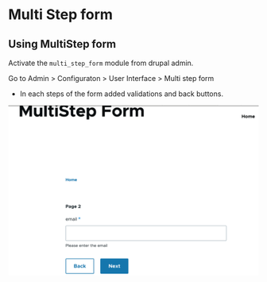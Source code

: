 
# Multi Step form

## Using MultiStep form

Activate the `multi_step_form` module from drupal admin.

Go to Admin > Configuraton > User Interface > Multi step form

- In each steps of the form added validations and back buttons.

![Alt text](screenshot.png)